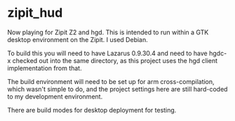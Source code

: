 zipit_hud
=========

Now playing for Zipit Z2 and hgd.
This is intended to run within a GTK desktop environment on the Zipit. I used Debian.

To build this you will need to have Lazarus 0.9.30.4 and need to have hgdc-x checked out into the same directory, as this project uses the hgd client implementation from that.

The build environment will need to be set up for arm cross-compilation, which wasn't simple to do, and the project settings here are still hard-coded to my development environment.

There are build modes for desktop deployment for testing.

